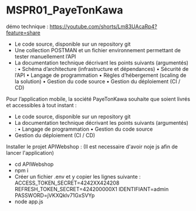 # MSPR01_PayeTonKawa

démo technique : https://youtube.com/shorts/Lm83UAcaRp4?feature=share

- Le code source, disponible sur un repository git
- Une collection POSTMAN et un fichier environnement permettant de tester manuellement l’API
- La documentation technique décrivant les points suivants (argumentés) :
  • Schéma d’architecture (infrastructure et dépendances)
  • Sécurité de l’API
  • Langage de programmation
  • Règles d’hébergement (scaling de la solution)
  • Gestion du code source
  • Gestion du déploiement (CI / CD)

Pour l’application mobile, la société PayeTonKawa souhaite que soient livrés et accessibles à tout instant :
- Le code source, disponible sur un repository git
- La documentation technique décrivant les points suivants (argumentés) :
  • Langage de programmation
  • Gestion du code source
- Gestion du déploiement (CI / CD)

Installer le projet APIWebshop : (Il est necessaire d'avoir noje js afin de lancer l'application)
  - cd APIWebshop
  - npm i
  - Créer un fichier .env et y copier les lignes suivante :
    ACCESS_TOKEN_SECRET=4242XX424208
    REFRESH_TOKEN_SECRET=424200000X1
    IDENTIFIANT=admin
    PASSWORD=jVKXQklv71GxSVYp
  - node app.js
